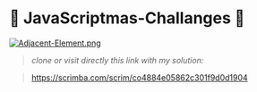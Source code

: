 #  :christmas_tree: JavaScriptmas-Challanges  :christmas_tree: 


[![Adjacent-Element.png](https://i.postimg.cc/52VQ1sg4/Adjacent-Element.png)](https://postimg.cc/Wh51w6xC)

> *clone or visit directly this link with my solution:*

> https://scrimba.com/scrim/co4884e05862c301f9d0d1904


